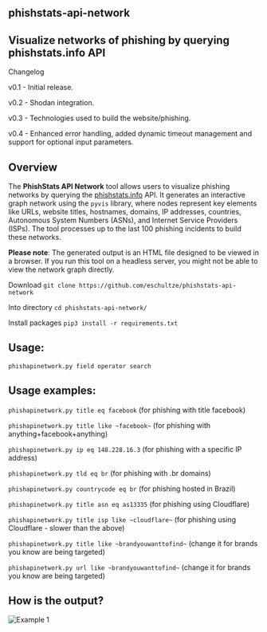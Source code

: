 ## phishstats-api-network

## Visualize networks of phishing by querying phishstats.info API

Changelog

v0.1 - Initial release.

v0.2 - Shodan integration.

v0.3 - Technologies used to build the website/phishing.

v0.4 - Enhanced error handling, added dynamic timeout management and support for optional input parameters.

## Overview

The **PhishStats API Network** tool allows users to visualize phishing networks by querying the [phishstats.info](https://phishstats.info) API. It generates an interactive graph network using the `pyvis` library, where nodes represent key elements like URLs, website titles, hostnames, domains, IP addresses, countries, Autonomous System Numbers (ASNs), and Internet Service Providers (ISPs). The tool processes up to the last 100 phishing incidents to build these networks.

**Please note**: The generated output is an HTML file designed to be viewed in a browser. If you run this tool on a headless server, you might not be able to view the network graph directly.

Download `git clone https://github.com/eschultze/phishstats-api-network`

Into directory `cd phishstats-api-network/`

Install packages `pip3 install -r requirements.txt`

## Usage:
`phishapinetwork.py field operator search`

## Usage examples:
`phishapinetwork.py title eq facebook` (for phishing with title facebook)

`phishapinetwork.py title like ~facebook~` (for phishing with anything+facebook+anything)

`phishapinetwork.py ip eq 148.228.16.3` (for phishing with a specific IP address)

`phishapinetwork.py tld eq br` (for phishing with .br domains)

`phishapinetwork.py countrycode eq br` (for phishing hosted in Brazil)

`phishapinetwork.py title asn eq as13335` (for phishing using Cloudflare)

`phishapinetwork.py title isp like ~cloudflare~` (for phishing using Cloudflare - slower than the above)

`phishapinetwork.py title like ~brandyouwanttofind~` (change it for brands you know are being targeted)

`phishapinetwork.py url like ~brandyouwanttofind~` (change it for brands you know are being targeted)

## How is the output?

![Example 1](https://phishstats.info/graph_example_1.png)
